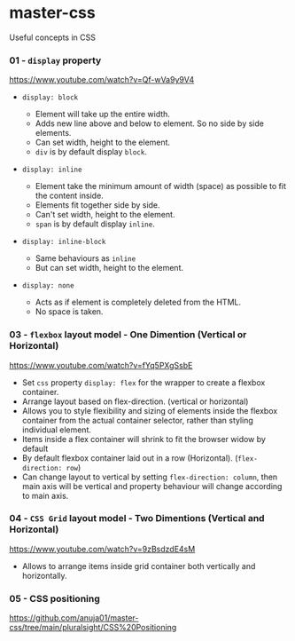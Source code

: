 # master-css
Useful concepts in CSS   

### 01 - `display` property  
https://www.youtube.com/watch?v=Qf-wVa9y9V4 

- `display: block`   
  - Element will take up the entire width.
  - Adds new line above and below to element. So no side by side elements.
  - Can set width, height to the element.
  - `div` is by default display `block`.

- `display: inline`
    - Element take the minimum amount of width (space) as possible to fit the content inside.
    - Elements fit together side by side.
    - Can't set width, height to the element.
    - `span` is by default display `inline`.

- `display: inline-block`
  - Same behaviours as `inline`
  - But can set width, height to the element.

- `display: none`
  - Acts as if element is completely deleted from the HTML.
  - No space is taken.


### 03 - `flexbox` layout model - One Dimention (Vertical or Horizontal)
https://www.youtube.com/watch?v=fYq5PXgSsbE
- Set `css` property `display: flex` for the wrapper to create a flexbox container.
- Arrange layout based on flex-direction. (vertical or horizontal)
- Allows you to style flexibility and sizing of elements inside the flexbox container from the actual container selector, rather than styling individual element.
- Items inside a flex container will shrink to fit the browser widow by default
- By default flexbox container laid out in a row (Horizontal). (`flex-direction: row`)
- Can change layout to vertical by setting `flex-direction: column`, then main axis will be vertical and property behaviour will change according to main axis.

### 04 - `CSS Grid` layout model - Two Dimentions (Vertical and Horizontal)
https://www.youtube.com/watch?v=9zBsdzdE4sM
- Allows to arrange items inside grid container both vertically and horizontally.

### 05 - CSS positioning   
https://github.com/anuja01/master-css/tree/main/pluralsight/CSS%20Positioning
